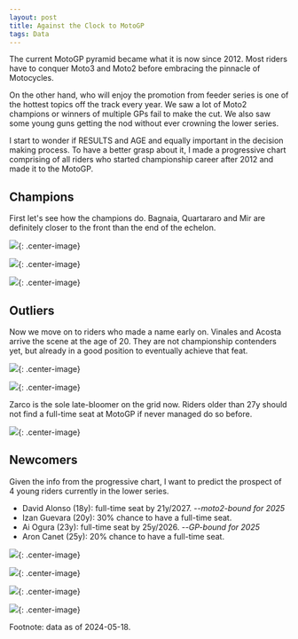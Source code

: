 ```yaml
---
layout: post
title: Against the Clock to MotoGP
tags: Data
---
```


The current MotoGP pyramid became what it is now since 2012. Most riders have to conquer Moto3 and Moto2 before embracing the pinnacle of Motocycles.

On the other hand, who will enjoy the promotion from feeder series is one of the hottest topics off the track every year. We saw a lot of Moto2 champions or winners of multiple GPs fail to make the cut. We also saw some young guns getting the nod without ever crowning the lower series.

I start to wonder if RESULTS and AGE and equally important in the decision making process. To have a better grasp about it, I made a progressive chart comprising of all riders who started championship career after 2012 and made it to the MotoGP.

## Champions

First let's see how the champions do. Bagnaia, Quartararo and Mir are definitely closer to the front than the end of the echelon.

![](https://jiaxi-github-pages-photohost.oss-cn-beijing.aliyuncs.com/pyreneesalpaca/images/2024-05-18-motogp-promotion-francesco-bagnaia.png){: .center-image}

![](https://jiaxi-github-pages-photohost.oss-cn-beijing.aliyuncs.com/pyreneesalpaca/images/2024-05-18-motogp-promotion-fabio-quartararo.png){: .center-image}

![](https://jiaxi-github-pages-photohost.oss-cn-beijing.aliyuncs.com/pyreneesalpaca/images/2024-05-18-motogp-promotion-joan-mir.png){: .center-image}

## Outliers

Now we move on to riders who made a name early on. Vinales and Acosta arrive the scene at the age of 20. They are not championship contenders yet, but already in a good position to eventually achieve that feat.

![](https://jiaxi-github-pages-photohost.oss-cn-beijing.aliyuncs.com/pyreneesalpaca/images/2024-05-18-motogp-promotion-maverick-vinales.png){: .center-image}

![](https://jiaxi-github-pages-photohost.oss-cn-beijing.aliyuncs.com/pyreneesalpaca/images/2024-05-18-motogp-promotion-pedro-acosta-sanchez.png){: .center-image}

Zarco is the sole late-bloomer on the grid now. Riders older than 27y should not find a full-time seat at MotoGP if never managed do so before.

![](https://jiaxi-github-pages-photohost.oss-cn-beijing.aliyuncs.com/pyreneesalpaca/images/2024-05-18-motogp-promotion-johann-zarco.png){: .center-image}


## Newcomers

Given the info from the progressive chart, I want to predict the prospect of 4 young riders currently in the lower series.

- David Alonso (18y): full-time seat by 21y/2027. --*moto2-bound for 2025*
- Izan Guevara (20y): 30% chance to have a full-time seat.
- Ai Ogura (23y): full-time seat by 25y/2026. --*GP-bound for 2025*
- Aron Canet (25y): 20% chance to have a full-time seat.

![](https://jiaxi-github-pages-photohost.oss-cn-beijing.aliyuncs.com/pyreneesalpaca/images/2024-05-18-motogp-promotion-david-alonso.png){: .center-image}

![](https://jiaxi-github-pages-photohost.oss-cn-beijing.aliyuncs.com/pyreneesalpaca/images/2024-05-18-motogp-promotion-izan-guevara.png){: .center-image}

![](https://jiaxi-github-pages-photohost.oss-cn-beijing.aliyuncs.com/pyreneesalpaca/images/2024-05-18-motogp-promotion-ai-ogura.png){: .center-image}

![](https://jiaxi-github-pages-photohost.oss-cn-beijing.aliyuncs.com/pyreneesalpaca/images/2024-05-18-motogp-promotion-aron-canet.png){: .center-image}

Footnote: data as of 2024-05-18.
